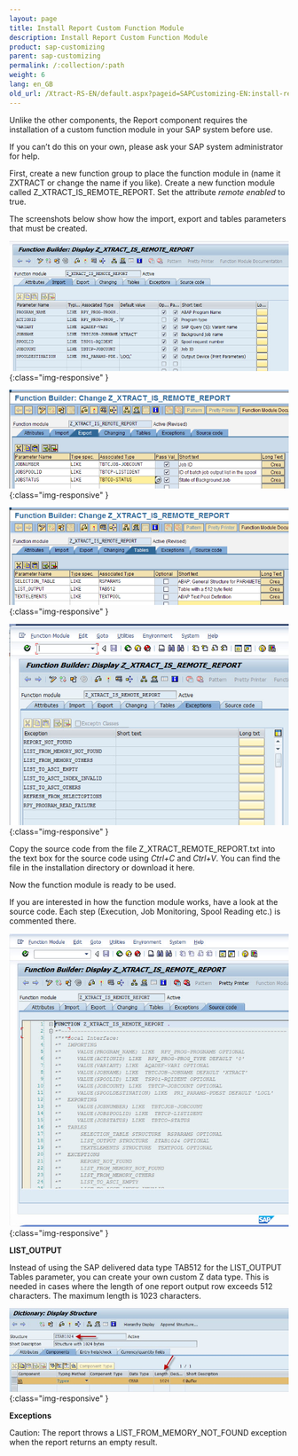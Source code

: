```yaml
---
layout: page
title: Install Report Custom Function Module
description: Install Report Custom Function Module
product: sap-customizing
parent: sap-customizing
permalink: /:collection/:path
weight: 6
lang: en_GB
old_url: /Xtract-RS-EN/default.aspx?pageid=SAPCustomizing-EN:install-report-custom-function-module
---
```


Unlike the other components, the Report component requires the installation of a custom function module in your SAP system before use.

If you can’t do this on your own, please ask your SAP system administrator for help.

First, create a new function group to place the function module in (name it ZXTRACT or change the name if you like). Create a new function module called Z_XTRACT_IS_REMOTE_REPORT. Set the attribute *remote enabled* to true.

The screenshots below show how the import, export and tables parameters that must be created.

![Report-Custom-Function-01](/img/content/Report-Custom-Function-01.jpg){:class="img-responsive" }

![Report-Custom-Function-02](/img/content/Report-Custom-Function-02.png){:class="img-responsive" }

![Report-Custom-Function-03](/img/content/Report-Custom-Function-03.png){:class="img-responsive" }

![Report-Custom-Function-04](/img/content/Report-Custom-Function-04.jpg){:class="img-responsive" }

Copy the source code from the file Z_XTRACT_REMOTE_REPORT.txt into the text box for the source code using *Ctrl+C* and *Ctrl+V*. You can find the file in the installation directory or download it here. 

Now the function module is ready to be used.

If you are interested in how the function module works, have a look at the source code. Each step (Execution, Job Monitoring, Spool Reading etc.) is commented there.

![Report-Custom-Function-Source-Code](/img/content/Report-Custom-Function-Source-Code.jpg){:class="img-responsive" }

**LIST_OUTPUT**

Instead of using the SAP delivered data type TAB512 for the LIST_OUTPUT Tables parameter, you can create your own custom Z data type. This is needed in cases where the length of one report output row exceeds 512 characters. The maximum length is 1023 characters.

![SAPCust-Report-ListOutput](/img/content/SAPCust-Report-ListOutput.jpg){:class="img-responsive" }

**Exceptions**

Caution:  The report throws a LIST_FROM_MEMORY_NOT_FOUND exception when the report returns an empty result.